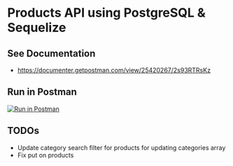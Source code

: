 # Products API using PostgreSQL & Sequelize

## See Documentation

- https://documenter.getpostman.com/view/25420267/2s93RTRsKz

## Run in Postman

[![Run in Postman](https://run.pstmn.io/button.svg)](https://app.getpostman.com/run-collection/25420267-73a35077-db31-4de0-981f-64deb44eb502?action=collection%2Ffork&collection-url=entityId%3D25420267-73a35077-db31-4de0-981f-64deb44eb502%26entityType%3Dcollection%26workspaceId%3D190f09f5-0111-4d2a-92ae-7762917d4c51)

## TODOs

- Update category search filter for products for updating categories array
- Fix put on products
